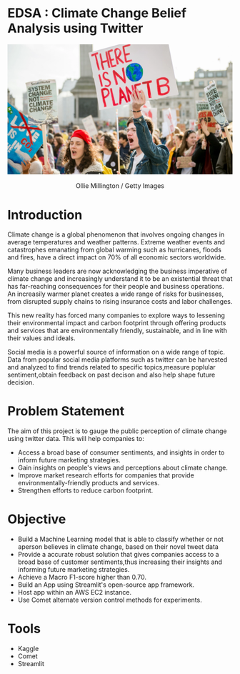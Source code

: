 # EDSA : Climate Change Belief Analysis using Twitter

![climate_change_activists](images/youth-climate-activists.jpg)
<p align="center">Ollie Millington / Getty Images</p>

# Introduction

Climate change is a global phenomenon that involves ongoing changes in average temperatures and weather patterns.
Extreme weather events and catastrophes emanating from global warming such as hurricanes, floods and fires, have a direct impact on 70% of all economic sectors worldwide.

Many business leaders are now acknowledging the business imperative of climate change and increasingly understand it to be an existential threat that has far-reaching consequences for their people and business operations. An increasily warmer planet creates a wide range of risks for businesses, from disrupted supply chains to rising insurance costs and labor challenges.

This new reality has forced many companies to explore ways to lessening their environmental impact and carbon footprint through offering products and services that are environmentally friendly, sustainable, and in line with their values and ideals. 

Social media is a powerful source of information on a wide range of topic. Data from popular social media platforms such as twitter can be harvested and analyzed to find trends related to specific topics,measure poplular sentiment,obtain feedback on past decison and also help shape future decision.  

# Problem Statement
The aim of this project is to gauge the public perception of climate change using twitter data. This will help companies to: 
* Access a broad base of consumer sentiments, and insights in order to inform future marketing strategies.
* Gain insights on people's views and perceptions about climate change. 
* Improve market research efforts for companies that provide environmentally-friendly products and services.
* Strengthen efforts to reduce carbon footprint.   

# Objective
* Build a Machine Learning model that is able to classify whether or not aperson believes in climate change, based on their novel tweet data
* Provide a accurate robust solution that gives companies access to a broad base of customer sentiments,thus increasing their insights and informing future marketing strategies. 
* Achieve a Macro F1-score higher than 0.70.
*  Build an App using Streamlit's open-source app framework.
*  Host app within an AWS EC2 instance.
*  Use Comet alternate version control methods for experiments. 



# Tools
* Kaggle
* Comet
* Streamlit
